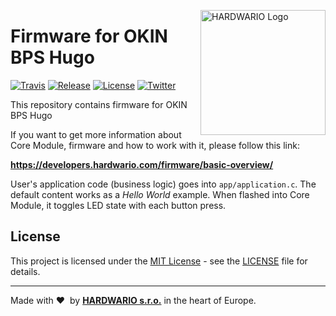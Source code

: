 <a href="https://www.hardwario.com/"><img src="https://www.hardwario.com/ci/assets/hw-logo.svg" width="200" alt="HARDWARIO Logo" align="right"></a>

# Firmware for OKIN BPS Hugo

[![Travis](https://img.shields.io/travis/hardwario/bcf-okim-bps-hugo/master.svg)](https://travis-ci.org/hardwario/bcf-okim-bps-hugo)
[![Release](https://img.shields.io/github/release/hardwario/bcf-okim-bps-hugo.svg)](https://github.com/hardwario/bcf-okim-bps-hugo/releases)
[![License](https://img.shields.io/github/license/hardwario/bcf-okim-bps-hugo.svg)](https://github.com/hardwario/bcf-okim-bps-hugo/blob/master/LICENSE)
[![Twitter](https://img.shields.io/twitter/follow/hardwario_en.svg?style=social&label=Follow)](https://twitter.com/hardwario_en)

This repository contains firmware for OKIN BPS Hugo



If you want to get more information about Core Module, firmware and how to work with it, please follow this link:

**https://developers.hardwario.com/firmware/basic-overview/**

User's application code (business logic) goes into `app/application.c`.
The default content works as a *Hello World* example.
When flashed into Core Module, it toggles LED state with each button press.

## License

This project is licensed under the [MIT License](https://opensource.org/licenses/MIT/) - see the [LICENSE](LICENSE) file for details.

---

Made with &#x2764;&nbsp; by [**HARDWARIO s.r.o.**](https://www.hardwario.com/) in the heart of Europe.

